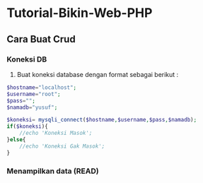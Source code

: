 # Tutorial-Bikin-Web-PHP
## Cara Buat Crud
### Koneksi DB
1. Buat koneksi database dengan format sebagai berikut :
```php
$hostname="localhost";
$username="root";
$pass="";
$namadb="yusuf";

$koneksi= mysqli_connect($hostname,$username,$pass,$namadb);
if($koneksi){
	//echo 'Koneksi Masok';
}else{
	//echo 'Koneksi Gak Masok';
}
```
### Menampilkan data (READ)
